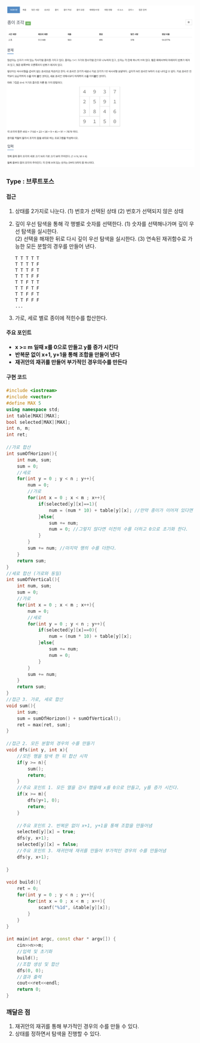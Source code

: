 ![Problem](https://github.com/seongjinkime/problem-solving/blob/master/images/14391.png)
### Type : 브루트포스

#### 접근
1. 상태를 2가지로 나눈다.
(1) 번호가 선택된 상태
(2) 번호가 선택되지 않은 상태   

2. 깊이 우선 탐색을 통해 각 행별로 숫자를 선택한다.
(1) 숫자를 선택해나가며 깊이 우선 탐색을 실시한다.  
(2) 선택을 해재한 뒤로 다시 깊이 우선 탐색을 실시한다.
(3) 연속된 재귀함수로 가능한 모든 분할의 경우를 만들어 낸다.
    ```
    T T T T T
    T T T T F
    T T T F T
    T T T F F
    T T F T T
    T T F T F
    T T F F T
    T T F F F
    ...
    ```

3. 가로, 세로 별로 종이에 적힌수를 합산한다.

#### 주요 포인트  
  - **x >= m 일때 x를 0으로 만들고 y를 증가 시킨다**
  - **반복문 없이 x+1, y+1을 통해 조합을 만들어 낸다**
  - **재귀안의 재귀를 만들어 부가적인 경우의수를 만든다**

#### 구현 코드

```cpp
#include <iostream>
#include <vector>
#define MAX 5
using namespace std;
int table[MAX][MAX];
bool selected[MAX][MAX];
int n, m;
int ret;

//가로 합산
int sumOfHorizon(){
    int num, sum;
    sum = 0;
    //세로
    for(int y = 0 ; y < n ; y++){
        num = 0;
        //가로
        for(int x = 0 ; x < m ; x++){
            if(selected[y][x]==1){
                num = (num * 10) + table[y][x]; //만약 종이가 이어져 있다면 수를 더한다
            }else{
                sum += num;
                num = 0; //그렇지 않다면 이전의 수를 더하고 0으로 초기화 한다.
            }
        }
        sum += num; //마지막 행의 수를 더한다.
    }
    return sum;
}
//세로 합산 (가로와 동일)
int sumOfVertical(){
    int num, sum;
    sum = 0;
    //가로
    for(int x = 0 ; x < m ; x++){
        num = 0;
        //세로
        for(int y = 0 ; y < n ; y++){
            if(selected[y][x]==0){
                num = (num * 10) + table[y][x];
            }else{
                sum += num;
                num = 0;
            }
        }
        sum += num;
    }
    return sum;
}
//접근 3. 가로, 세로 합산
void sum(){
    int sum;
    sum = sumOfHorizon() + sumOfVertical();
    ret = max(ret, sum);
}

//접근 2. 모든 분할의 경우의 수를 만들기
void dfs(int y, int x){
    //모든 행을 탐색 한 뒤 합산 시작
    if(y >= n){
        sum();
        return;
    }
    //주요 포인트 1. 모든 열을 검사 했을때 x를 0으로 만들고, y를 증가 시킨다.
    if(x >= m){
        dfs(y+1, 0);
        return;
    }

    //주요 포인트 2. 반복문 없이 x+1, y+1을 통해 조합을 만들어냄
    selected[y][x] = true;
    dfs(y, x+1);
    selected[y][x] = false;
    //주요 포인트 3. 재귀안에 재귀를 만들어 부가적인 경우의 수를 만들어냄
    dfs(y, x+1);

}

void build(){
    ret = 0;
    for(int y = 0 ; y < n ; y++){
        for(int x = 0 ; x < m ; x++){
            scanf("%1d", &table[y][x]);
        }
    }
}

int main(int argc, const char * argv[]) {
    cin>>n>>m;
    //입력 및 초기화
    build();
    //조합 생성 및 합산
    dfs(0, 0);
    //결과 출력
    cout<<ret<<endl;
    return 0;
}

```

### 깨달은 점
1. 재귀안의 재귀를 통해 부가적인 경우의 수를 만들 수 있다.
2. 상태를 정하면서 탐색을 진행할 수 있다.

